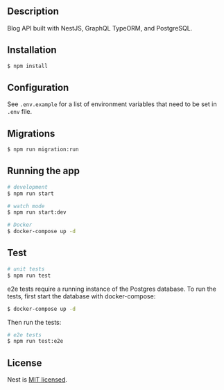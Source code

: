 ## Description

Blog API built with NestJS, GraphQL TypeORM, and PostgreSQL.

## Installation

```bash
$ npm install
```

## Configuration

See `.env.example` for a list of environment variables that need to be set in `.env` file.

## Migrations

```bash
$ npm run migration:run
```

## Running the app

```bash
# development
$ npm run start

# watch mode
$ npm run start:dev

# Docker
$ docker-compose up -d
```

## Test



```bash
# unit tests
$ npm run test
````
e2e tests require a running instance of the Postgres database. 
To run the tests, first start the database with docker-compose:

```bash
$ docker-compose up -d
```

Then run the tests:

```bash
# e2e tests
$ npm run test:e2e
```

## License

Nest is [MIT licensed](LICENSE).
